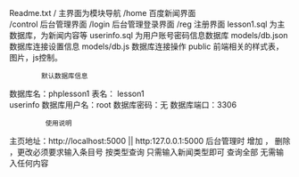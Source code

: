 Readme.txt
/    主界面为模块导航
/home  百度新闻界面    
/control  后台管理界面
/login   后台管理登录界面
/reg      注册界面
lesson1.sql  为主数据库，为新闻内容等
userinfo.sql  为用户账号密码信息数据库
models/db.json  数据库连接设置信息
models/db.js    数据库连接操作
public   前端相关的样式表，图片，js控制。


      		默认数据库信息			 
数据库名：phplesson1
表名：  lesson1  
		userinfo
数据库用户名：root
数据库密码：无
数据库端口：3306

 			 使用说明
主页地址：http://localhost:5000 || http:127.0.0.1:5000
后台管理时
增加  ， 删除 ，更改必须要求输入条目号
按类型查询  只需输入新闻类型即可
查询全部   无需输入任何内容